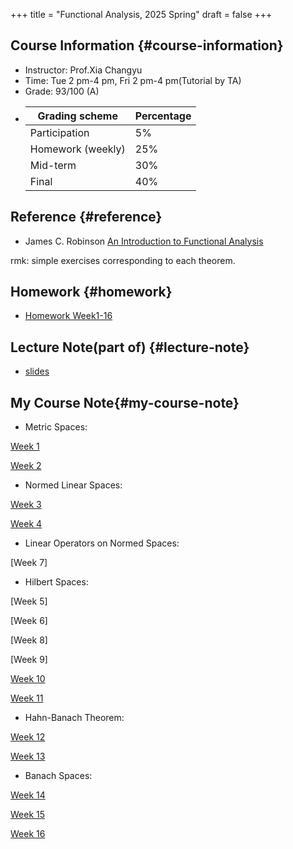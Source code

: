 +++
title = "Functional Analysis, 2025 Spring"
draft = false
+++

## Course Information {#course-information}

-   Instructor: Prof.Xia Changyu
-   Time: Tue 2 pm-4 pm, Fri 2 pm-4 pm(Tutorial by TA) 
-   Grade: 93/100 (A)
-   | Grading scheme            | Percentage |
    |---------------------------|------------|
    | Participation             | 5%         |
    | Homework (weekly)         | 25%        |
    | Mid-term                  | 30%        |
    | Final                     | 40%        |        


## Reference {#reference}
 
-  James C. Robinson [An Introduction to Functional Analysis](./JamesCRobinson.pdf)

rmk: simple exercises corresponding to each theorem.<br>   

## Homework {#homework}

- [Homework Week1-16](https://github.com/hhhyx817/draft/tree/main/FA_HW)

## Lecture Note(part of) {#lecture-note}

- [slides](https://github.com/hhhyx817/draft/tree/main/FA_slides)

## My Course Note{#my-course-note}
-   Metric Spaces:  

[Week 1](./W1.pdf)<br>  

[Week 2](./W2.pdf)<br>  

-   Normed Linear Spaces:   

[Week 3](./W3.pdf)<br>  

[Week 4](./W4.pdf)<br>

-   Linear Operators on Normed Spaces:  

[Week 7]<br>

-   Hilbert Spaces:  

[Week 5]<br>

[Week 6]<br>

[Week 8]<br>  

[Week 9]<br>

[Week 10](./W10.pdf)<br>  

[Week 11](./W11.pdf)<br>

-   Hahn-Banach Theorem:  

[Week 12](./W12.pdf)<br>  

[Week 13](./W13.pdf)<br>

-   Banach Spaces:  

[Week 14](./W14.pdf)<br>  

[Week 15](./W15.pdf)<br>  

[Week 16](./W16.pdf)<br>
